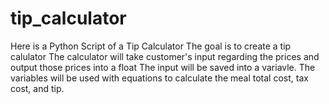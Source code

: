 # tip_calculator

Here is a Python Script of a Tip Calculator
The goal is to create a tip calulator
The calculator will take customer's input regarding the prices and output those prices into a float
The input will be saved into a variavle.
The variables will be used with equations to calculate the meal total cost, tax cost, and tip.
